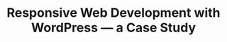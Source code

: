 ---
title: Responsive Web Development with WordPress — a Case Study
authors:
- rachel-mccollin
tags:
- TAG
- layout: article
---